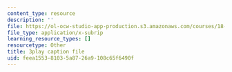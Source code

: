 ```yaml
---
content_type: resource
description: ''
file: https://ol-ocw-studio-app-production.s3.amazonaws.com/courses/18-06sc-linear-algebra-fall-2011/feea155381035a8726a9108c65f6490f_VYS9EYZ3gCo.srt
file_type: application/x-subrip
learning_resource_types: []
resourcetype: Other
title: 3play caption file
uid: feea1553-8103-5a87-26a9-108c65f6490f
---
```

